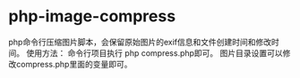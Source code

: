 # php-image-compress
php命令行压缩图片脚本，会保留原始图片的exif信息和文件创建时间和修改时间。
使用方法：
命令行项目执行 php compress.php即可。
图片目录设置可以修改compress.php里面的变量即可。
